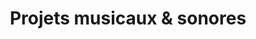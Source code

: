 ---
id: 1
title: Projets musicaux & sonores
description: Composition & Interprétation
year: ... - 2023
category : SON
partner: 
award:
background: /assets/imgs/projects/bg13.jpg
images:
  - image: /assets/imgs/projects/13/1.jpg
---